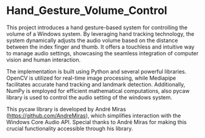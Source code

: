 # Hand_Gesture_Volume_Control
This project introduces a hand gesture-based system for controlling the volume of a Windows system. By leveraging hand tracking technology, the system dynamically adjusts the audio volume based on the distance between the index finger and thumb. It offers a touchless and intuitive way to manage audio settings, showcasing the seamless integration of computer vision and human interaction.  

The implementation is built using Python and several powerful libraries. OpenCV is utilized for real-time image processing, while Mediapipe facilitates accurate hand tracking and landmark detection. Additionally, NumPy is employed for efficient mathematical computations, also pycaw library is used to control the audio setting of the windows system. 

This pycaw library is developed by André Miras (https://github.com/AndreMiras), which simplifies interaction with the Windows Core Audio API. Special thanks to André Miras for making this crucial functionality accessible through his library.

